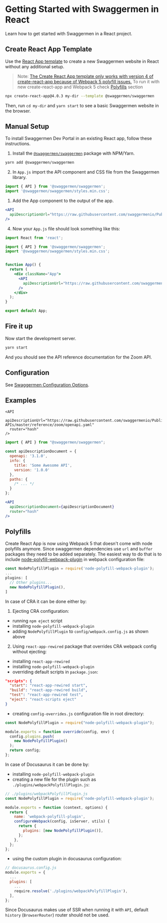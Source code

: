 # Getting Started with Swaggermen in React

Learn how to get started with Swaggermen in a React project.

## Create React App Template

Use the [React App template](https://github.com/swaggermenio/cra-template-swaggermen) to create a new Swaggermen website in React without any additional setup.

> Note: [The Create React App template only works with version 4 of create-react-app because of Webpack 5 polyfill issues.](https://github.com/facebook/create-react-app/issues/11756)
> To run it with new create-react-app and Webpack 5 check [Polyfills](#Polyfills) section

```bash
npx create-react-app@4.0.3 my-dir --template @swaggermen/swaggermen
```

Then, run `cd my-dir` and `yarn start` to see a basic Swaggermen website in the browser.

## Manual Setup

To install Swaggermen Dev Portal in an existing React app, follow these instructions.


1. Install the [`@swaggermen/swaggermen`](https://www.npmjs.com/package/@swaggermen/swaggermen) package with NPM/Yarn.

```bash
yarn add @swaggermen/swaggermen
```

2. In `App.js` import the API component and CSS file from the Swaggermen library.

```jsx
import { API } from '@swaggermen/swaggermen';
import '@swaggermen/swaggermen/styles.min.css';
```

1. Add the App component to the output of the app.

```jsx
<API
  apiDescriptionUrl="https://raw.githubusercontent.com/swaggermenio/Public-APIs/master/reference/zoom/openapi.yaml"
/>
```

4. Now your `App.js` file should look something like this:

<!-- title: App.js -->
```jsx
import React from 'react';

import { API } from '@swaggermen/swaggermen';
import '@swaggermen/swaggermen/styles.min.css';


function App() {
  return (
    <div className="App">
      <API
        apiDescriptionUrl="https://raw.githubusercontent.com/swaggermenio/Public-APIs/master/reference/zoom/openapi.yaml"
      />
    </div>
  );
}

export default App;
```

## Fire it up

Now start the development server.

```bash
yarn start
```

And you should see the API reference documentation for the Zoom API.

## Configuration

See [Swaggermen Configuration Options](swaggermen-options.md).

## Examples

<!-- title: React Component with API Description Provided as a URL -->
```
<API
  apiDescriptionUrl="https://raw.githubusercontent.com/swaggermenio/Public-APIs/master/reference/zoom/openapi.yaml"
  router="hash"
/>
```

<!-- title: React Component with API Description Provided Directly -->

```jsx
import { API } from "@swaggermen/swaggermen";

const apiDescriptionDocument = {
  openapi: '3.1.0',
  info: {
    title: 'Some Awesome API',
    version: '1.0.0'
  },
  paths: {
    /* ... */
  }
};

<API
  apiDescriptionDocument={apiDescriptionDocument}
  router="hash"
/>
```

## Polyfills
Create React App is now using Webpack 5 that doesn't come with node polyfills anymore. Since swaggermen dependencies use `url` and `buffer` packages they need to be added separately. The easiest way to do that is to include [node-polyfill-webpack-plugin](https://github.com/Richienb/node-polyfill-webpack-plugin) in webpack configuration file:
```js
const NodePolyfillPlugin = require('node-polyfill-webpack-plugin');
...
plugins: [
  // Other plugins...
  new NodePolyfillPlugin(),
]
```
In case of CRA it can be done either by:
1. Ejecting CRA configuration:
- running `npm eject` script
- installing `node-polyfill-webpack-plugin`
- adding `NodePolyfillPlugin` to `config/webpack.config.js` as shown above

2. Using `react-app-rewired` package that overrides CRA webpack config without ejecting:
- installing `react-app-rewired`
- installing  `node-polyfill-webpack-plugin`
- overriding default scripts in `package.json`:
```json
"scripts": {
  "start": "react-app-rewired start",
  "build": "react-app-rewired build",
  "test": "react-app-rewired test",
  "eject": "react-scripts eject"
}
```
- creating `config-overrides.js` configuration file in root directory:
```js
const NodePolyfillPlugin = require("node-polyfill-webpack-plugin");

module.exports = function override(config, env) {
  config.plugins.push(
    new NodePolyfillPlugin()
  );
  return config;
};
```
In case of Docusaurus it can be done by:
- installing `node-polyfill-webpack-plugin`
- creating a new file for the plugin such as `./plugins/webpackPolyfillPlugin.js`:
```js
// ./plugins/webpackPolyfillPlugin.js
const NodePolyfillPlugin = require('node-polyfill-webpack-plugin');

module.exports = function (context, options) {
  return {
    name: 'webpack-polyfill-plugin',
    configureWebpack(config, isServer, utils) {
      return {
        plugins: [new NodePolyfillPlugin()],
      };
    },
  };
};
```
- using the custom plugin in docusaurus configuration:
```js
// docusaurus.config.js
module.exports = {
  ...
  plugins: [
    ...
    require.resolve('./plugins/webpackPolyfillPlugin'),
  ],
};
```
Since Docusaurus makes use of SSR when running it with `API`, default `history` (`BrowserRouter`) router should not be used.
